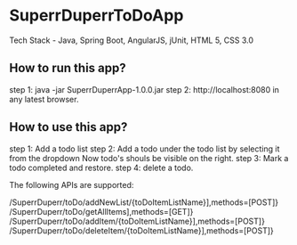 # SuperrDuperrToDoApp

Tech Stack - Java, Spring Boot, AngularJS, jUnit, HTML 5, CSS 3.0

## How to run this app?
step 1: java -jar SuperrDuperrApp-1.0.0.jar
step 2: http://localhost:8080 in any latest browser.

## How to use this app?
step 1: Add a todo list
step 2: Add a todo under the todo list by selecting it from the dropdown
Now todo's shouls be visible on the right.
step 3: Mark a todo completed and restore.
step 4: delete a todo.

The following APIs are supported:

/SuperrDuperr/toDo/addNewList/{toDoItemListName}],methods=[POST]}
/SuperrDuperr/toDo/getAllItems],methods=[GET]}
/SuperrDuperr/toDo/addItem/{toDoItemListName}],methods=[POST]}
/SuperrDuperr/toDo/deleteItem/{toDoItemListName}],methods=[POST]}





